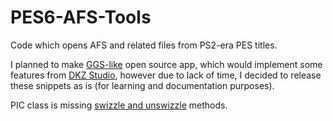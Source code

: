 # PES6-AFS-Tools
Code which opens AFS and related files from PS2-era PES titles.

I planned to make [GGS-like](https://www.moddingway.com/file/290.html) open source app, which would implement some features from [DKZ Studio](https://www.moddb.com/downloads/dkz-studio-v092-beta), however due to lack of time, I decided to release these snippets as is (for learning and documentation purposes).

PIC class is missing [swizzle and unswizzle](http://ps2linux.no-ip.info/playstation2-linux.com/docs/howto/display_docef7c.html?docid=75) methods.
